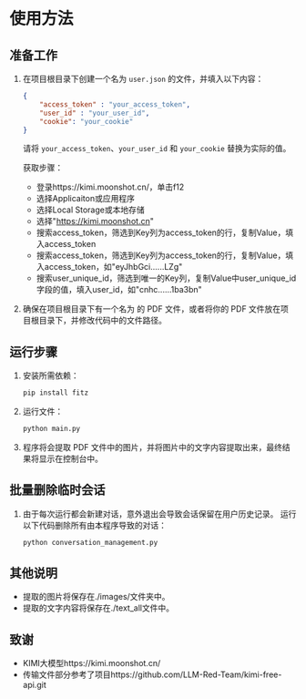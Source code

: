 # 使用方法

## 准备工作

1. 在项目根目录下创建一个名为 `user.json` 的文件，并填入以下内容：
    ```json
    {
        "access_token" : "your_access_token",
        "user_id" : "your_user_id",
        "cookie": "your_cookie"
    }
    ```
    请将 `your_access_token`、`your_user_id` 和 `your_cookie` 替换为实际的值。

    获取步骤：
    - 登录https://kimi.moonshot.cn/，单击f12
    - 选择Applicaiton或应用程序
    - 选择Local Storage或本地存储
    - 选择"https://kimi.moonshot.cn"
    - 搜索access_token，筛选到Key列为access_token的行，复制Value，填入access_token
    - 搜索access_token，筛选到Key列为access_token的行，复制Value，填入access_token，如"eyJhbGci......LZg"
    - 搜索user_unique_id，筛选到唯一的Key列，复制Value中user_unique_id字段的值，填入user_id，如"cnhc......1ba3bn"


2. 确保在项目根目录下有一个名为  的 PDF 文件，或者将你的 PDF 文件放在项目根目录下，并修改代码中的文件路径。

## 运行步骤

1. 安装所需依赖：
    ```sh
    pip install fitz
    ```

2. 运行文件：
    ```sh
    python main.py
    ```

3. 程序将会提取 PDF 文件中的图片，并将图片中的文字内容提取出来，最终结果将显示在控制台中。

## 批量删除临时会话
1. 由于每次运行都会新建对话，意外退出会导致会话保留在用户历史记录。
运行以下代码删除所有由本程序导致的对话：
    ```sh
    python conversation_management.py
    ```

## 其他说明

- 提取的图片将保存在./images/文件夹中。
- 提取的文字内容将保存在./text_all文件中。

## 致谢
- KIMI大模型https://kimi.moonshot.cn/
- 传输文件部分参考了项目https://github.com/LLM-Red-Team/kimi-free-api.git